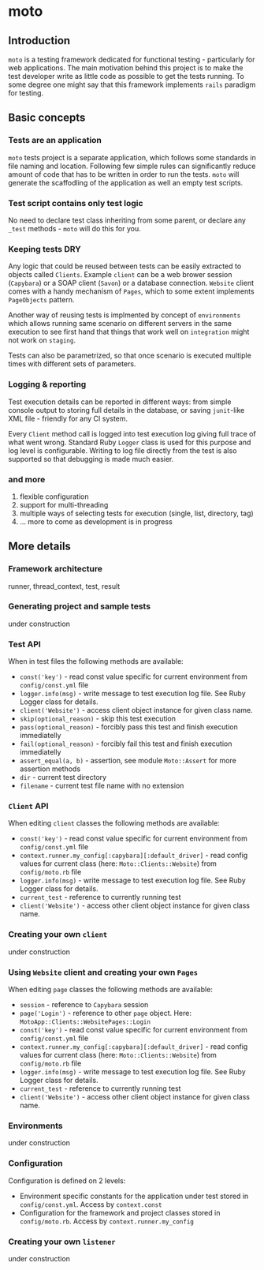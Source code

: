 # moto

## Introduction
`moto` is a testing framework dedicated for functional testing - particularly for web applications. The main motivation behind this project is to make the test developer write as little code as possible to get the tests running. To some degree one might say that this framework implements `rails` paradigm for testing.

## Basic concepts
### Tests are an application
`moto` tests project is a separate application, which follows some standards in file naming and location. Following few simple rules can significantly reduce amount of code that has to be written in order to run the tests. `moto` will generate the scaffodling of the application as well an empty test scripts.

### Test script contains only test logic
No need to declare test class inheriting from some parent, or declare any `_test` methods - `moto` will do this for you. 

### Keeping tests DRY
Any logic that could be reused between tests can be easily extracted to objects called `Clients`. Example `client` can be a web brower session (`Capybara`) or a SOAP client (`Savon`) or a database connection. `Website` client comes with a handy mechanism of `Pages`, which to some extent implements `PageObjects` pattern.

Another way of reusing tests is implmented by concept of `environments` which allows running same scenario on different servers in the same execution to see first hand that things that work well on `integration` might not work on `staging`.

Tests can also be parametrized, so that once scenario is executed multiple times with different sets of parameters.

### Logging & reporting
Test execution details can be reported in different ways: from simple console output to storing full details in the database, or saving `junit`-like XML file - friendly for any CI system.

Every `Client` method call is logged into test execution log giving full trace of what went wrong. Standard Ruby `Logger` class is used for this purpose and log level is configurable. Writing to log file directly from the test is also supported so that debugging is made much easier.

### and more
1. flexible configuration
2. support for multi-threading
3. multiple ways of selecting tests for execution (single, list, directory, tag)
4. ... more to come as development is in progress

## More details
### Framework architecture
runner, thread_context, test, result

### Generating project and sample tests
under construction

### Test API
When in test files the following methods are available:

* `const('key')` - read const value specific for current environment from `config/const.yml` file
* `logger.info(msg)` - write message to test execution log file. See Ruby Logger class for details.
* `client('Website')` - access client object instance for given class name.
* `skip(optional_reason)` - skip this test execution
* `pass(optional_reason)` - forcibly pass this test and finish execution immediatelly
* `fail(optional_reason)` - forcibly fail this test and finish execution immediatelly
* `assert_equal(a, b)` - assertion, see module `Moto::Assert` for more assertion methods
* `dir` - current test directory
* `filename` - current test file name with no extension

### `Client` API
When editing `client` classes the following methods are available:

* `const('key')` - read const value specific for current environment from `config/const.yml` file
* `context.runner.my_config[:capybara][:default_driver]` - read config values for current class (here: `Moto::Clients::Website`) from `config/moto.rb` file
* `logger.info(msg)` - write message to test execution log file. See Ruby Logger class for details.
* `current_test` - reference to currently running test
* `client('Website')` - access other client object instance for given class name.

### Creating your own `client`
under construction 

### Using `Website` client and creating your own `Pages`
When editing `page` classes the following methods are available:

* `session` - reference to `Capybara` session
* `page('Login')` - reference to other `page` object. Here: `MotoApp::Clients::WebsitePages::Login`
* `const('key')` - read const value specific for current environment from `config/const.yml` file
* `context.runner.my_config[:capybara][:default_driver]` - read config values for current class (here: `Moto::Clients::Website`) from `config/moto.rb` file
* `logger.info(msg)` - write message to test execution log file. See Ruby Logger class for details.
* `current_test` - reference to currently running test
* `client('Website')` - access other client object instance for given class name.

### Environments
under construction

### Configuration
Configuration is defined on 2 levels:

* Environment specific constants for the application under test stored in `config/const.yml`. Access by `context.const`
* Configuration for the framework and project classes stored in `config/moto.rb`. Access by `context.runner.my_config`

### Creating your own `listener`
under construction

